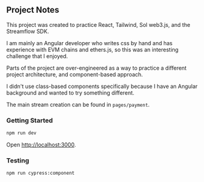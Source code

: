 ## Project Notes

This project was created to practice React, Tailwind, Sol web3.js, and the Streamflow SDK.

I am mainly an Angular developer who writes css by hand and has experience with EVM chains and ethers.js, so this was an interesting challenge that I enjoyed.

Parts of the project are over-engineered as a way to practice a different project architecture, and component-based approach.

I didn't use class-based components specifically because I have an Angular background and wanted to try something different.

The main stream creation can be found in `pages/payment`.

### Getting Started

```bash
npm run dev
```

Open [http://localhost:3000](http://localhost:3000).

### Testing

```bash
npm run cypress:component
```
